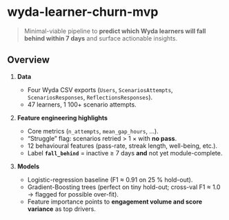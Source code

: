 # wyda-learner-churn-mvp
> Minimal-viable pipeline to **predict which Wyda learners will fall behind within 7 days** and surface actionable insights.


## Overview

1. **Data**  
   * Four Wyda CSV exports (`Users`, `ScenariosAttempts`, `ScenariosResponses`, `ReflectionsResponses`).  
   * 47 learners, 1 100+ scenario attempts.

2. **Feature engineering highlights**  
   * Core metrics (`n_attempts`, `mean_gap_hours`, …).  
   * “Struggle” flag: scenarios retried > 1 × with **no pass**.  
   * 12 behavioural features (pass-rate, streak length, well-being, etc.).  
   * Label **`fall_behind`** = inactive ≥ 7 days **and** not yet module-complete.

3. **Models**  
   * Logistic-regression baseline (F1 ≈ 0.91 on 25 % hold-out).  
   * Gradient-Boosting trees (perfect on tiny hold-out; cross-val F1 ≈ 1.0 → flagged for possible over-fit).  
   * Feature importance points to **engagement volume and score variance** as top drivers.
